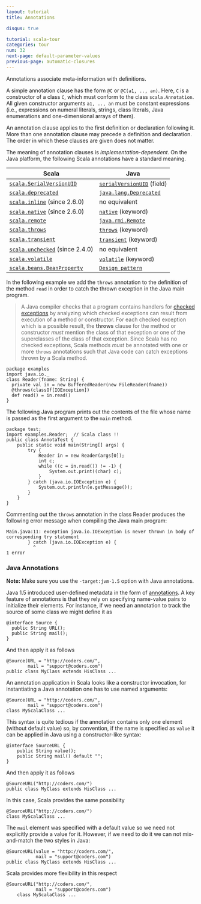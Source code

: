 ```yaml
---
layout: tutorial
title: Annotations

disqus: true

tutorial: scala-tour
categories: tour
num: 32
next-page: default-parameter-values
previous-page: automatic-closures
---
```


Annotations associate meta-information with definitions.

A simple annotation clause has the form `@C` or `@C(a1, .., an)`. Here, `C` is a constructor of a class `C`, which must conform to the class `scala.Annotation`. All given constructor arguments `a1, .., an` must be constant expressions (i.e., expressions on numeral literals, strings, class literals, Java enumerations and one-dimensional arrays of them).

An annotation clause applies to the first definition or declaration following it. More than one annotation clause may precede a definition and declaration. The order in which these clauses are given does not matter.

The meaning of annotation clauses is _implementation-dependent_. On the Java platform, the following Scala annotations have a standard meaning.

|           Scala           |           Java           |
|           ------          |          ------          |
|  [`scala.SerialVersionUID`](https://www.scala-lang.org/api/current/scala/SerialVersionUID.html)   |  [`serialVersionUID`](http://java.sun.com/j2se/1.5.0/docs/api/java/io/Serializable.html#navbar_bottom) (field)  |
|  [`scala.deprecated`](https://www.scala-lang.org/api/current/scala/deprecated.html)   |  [`java.lang.Deprecated`](http://java.sun.com/j2se/1.5.0/docs/api/java/lang/Deprecated.html) |
|  [`scala.inline`](https://www.scala-lang.org/api/current/scala/inline.html) (since 2.6.0)  |  no equivalent |
|  [`scala.native`](https://www.scala-lang.org/api/current/scala/native.html) (since 2.6.0)  |  [`native`](http://java.sun.com/docs/books/tutorial/java/nutsandbolts/_keywords.html) (keyword) |
|  [`scala.remote`](https://www.scala-lang.org/api/current/scala/remote.html) |  [`java.rmi.Remote`](http://java.sun.com/j2se/1.5.0/docs/api/java/rmi/Remote.html) |
|  [`scala.throws`](https://www.scala-lang.org/api/current/scala/throws.html) |  [`throws`](http://java.sun.com/docs/books/tutorial/java/nutsandbolts/_keywords.html) (keyword) |
|  [`scala.transient`](https://www.scala-lang.org/api/current/scala/transient.html) |  [`transient`](http://java.sun.com/docs/books/tutorial/java/nutsandbolts/_keywords.html) (keyword) |
|  [`scala.unchecked`](https://www.scala-lang.org/api/current/scala/unchecked.html) (since 2.4.0) |  no equivalent |
|  [`scala.volatile`](https://www.scala-lang.org/api/current/scala/volatile.html) |  [`volatile`](http://java.sun.com/docs/books/tutorial/java/nutsandbolts/_keywords.html) (keyword) |
|  [`scala.beans.BeanProperty`](https://www.scala-lang.org/api/current/scala/beans/BeanProperty.html) |  [`Design pattern`](http://docs.oracle.com/javase/tutorial/javabeans/writing/properties.html) |

In the following example we add the `throws` annotation to the definition of the method `read` in order to catch the thrown exception in the Java main program.

> A Java compiler checks that a program contains handlers for [checked exceptions](http://docs.oracle.com/javase/specs/jls/se5.0/html/exceptions.html) by analyzing which checked exceptions can result from execution of a method or constructor. For each checked exception which is a possible result, the **throws** clause for the method or constructor _must_ mention the class of that exception or one of the superclasses of the class of that exception.
> Since Scala has no checked exceptions, Scala methods _must_ be annotated with one or more `throws` annotations such that Java code can catch exceptions thrown by a Scala method.

```
package examples
import java.io._
class Reader(fname: String) {
  private val in = new BufferedReader(new FileReader(fname))
  @throws(classOf[IOException])
  def read() = in.read()
}
```

The following Java program prints out the contents of the file whose name is passed as the first argument to the `main` method.

```
package test;
import examples.Reader;  // Scala class !!
public class AnnotaTest {
    public static void main(String[] args) {
        try {
            Reader in = new Reader(args[0]);
            int c;
            while ((c = in.read()) != -1) {
                System.out.print((char) c);
            }
        } catch (java.io.IOException e) {
            System.out.println(e.getMessage());
        }
    }
}
```

Commenting out the `throws` annotation in the class Reader produces the following error message when compiling the Java main program:

```
Main.java:11: exception java.io.IOException is never thrown in body of
corresponding try statement
        } catch (java.io.IOException e) {
          ^
1 error
```

### Java Annotations ###

**Note:** Make sure you use the `-target:jvm-1.5` option with Java annotations.

Java 1.5 introduced user-defined metadata in the form of [annotations](http://java.sun.com/j2se/1.5.0/docs/guide/language/annotations.html). A key feature of annotations is that they rely on specifying name-value pairs to initialize their elements. For instance, if we need an annotation to track the source of some class we might define it as

```
@interface Source {
  public String URL();
  public String mail();
}
```

And then apply it as follows

```
@Source(URL = "http://coders.com/",
        mail = "support@coders.com")
public class MyClass extends HisClass ...
```

An annotation application in Scala looks like a constructor invocation, for instantiating a Java annotation one has to use named arguments:

```
@Source(URL = "http://coders.com/",
        mail = "support@coders.com")
class MyScalaClass ...
```

This syntax is quite tedious if the annotation contains only one element (without default value) so, by convention, if the name is specified as `value` it can be applied in Java using a constructor-like syntax:

```
@interface SourceURL {
    public String value();
    public String mail() default "";
}
```

And then apply it as follows

```
@SourceURL("http://coders.com/")
public class MyClass extends HisClass ...
```

In this case, Scala provides the same possibility

```
@SourceURL("http://coders.com/")
class MyScalaClass ...
```

The `mail` element was specified with a default value so we need not explicitly provide a value for it. However, if we need to do it we can not mix-and-match the two styles in Java:

```
@SourceURL(value = "http://coders.com/",
           mail = "support@coders.com")
public class MyClass extends HisClass ...
```

Scala provides more flexibility in this respect

```
@SourceURL("http://coders.com/",
           mail = "support@coders.com")
    class MyScalaClass ...
```
